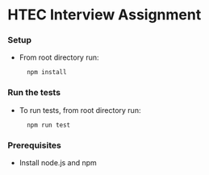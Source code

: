 # HTEC Interview Assignment

### Setup

* From root directory run:

        npm install
### Run the tests

* To run tests, from root directory run:

        npm run test

### Prerequisites

* Install node.js and npm
